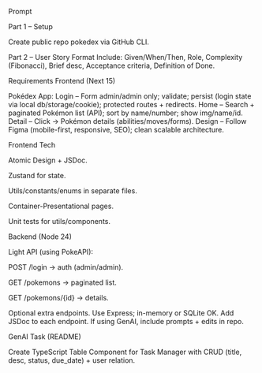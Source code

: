 Prompt

Part 1 – Setup

Create public repo pokedex via GitHub CLI.

Part 2 – User Story Format
Include: Given/When/Then, Role, Complexity (Fibonacci), Brief desc, Acceptance criteria, Definition of Done.

Requirements
Frontend (Next 15)

Pokédex App:
Login – Form admin/admin only; validate; persist (login state via local db/storage/cookie); protected routes + redirects.
Home – Search + paginated Pokémon list (API); sort by name/number; show img/name/id.
Detail – Click → Pokémon details (abilities/moves/forms).
Design – Follow Figma (mobile-first, responsive, SEO); clean scalable architecture.

Frontend Tech

Atomic Design + JSDoc.

Zustand for state.

Utils/constants/enums in separate files.

Container-Presentational pages.

Unit tests for utils/components.

Backend (Node 24)

Light API (using PokeAPI):

POST /login → auth (admin/admin).

GET /pokemons → paginated list.

GET /pokemons/{id} → details.

Optional extra endpoints.
Use Express; in-memory or SQLite OK.
Add JSDoc to each endpoint.
If using GenAI, include prompts + edits in repo.

GenAI Task (README)

Create TypeScript Table Component for Task Manager with CRUD (title, desc, status, due_date) + user relation.
